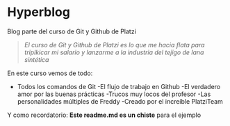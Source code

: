 # Hyperblog
Blog parte del curso de Git y Github de Platzi
> *El curso de Git y Github de Platzi es lo que me hacia flata para triplkicar mi salario y lanzarme a la industria del tejigo de lana sintética*

En este curso vemos de todo:
- Todos los comandos de Git
-El flujo de trabajo en Github
-El verdadero amor por las buenas prácticas
-Trucos muy locos del profesor
-Las personalidades múltiples de Freddy
-Creado por el increíble PlatziTeam

Y como recordatorio: **Este readme.md es un chiste** para el ejemplo
